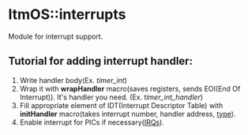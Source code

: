 ItmOS::interrupts
===========

Module for interrupt support.

Tutorial for adding interrupt handler:
--------
1. Write handler body(Ex. <i>timer_int</i>)
2. Wrap it with <b>wrapHandler</b> macro(saves registers, sends EOI(End Of Interrupt)). It's handler you need. (Ex. <i>timer_int_handler</i>)
3. Fill appropriate element of IDT(Interrupt Descriptor Table) with <b>initHandler</b> macro(takes interrupt number, handler address, [type](http://wiki.osdev.org/Interrupt_Descriptor_Table#Structure)).
4. Enable interrupt for PICs if necessary([IRQs](http://en.wikipedia.org/wiki/Interrupt_request_%28PC_architecture%29)).
